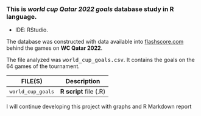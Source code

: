 ### This is ***world cup Qatar 2022 goals*** database study in R language.

+ IDE: RStudio.

The database was constructed with data available into [flashscore.com](https://flashscore.com) behind the games on **WC Qatar 2022**.

The file analyzed was <kbd>world_cup_goals.csv</kbd>. It contains the goals on the 64 games of the tournament.


FILE(S)                              | Description
-----------------------------------  | ------------------------
<kbd>world_cup_goals</kbd>           | **R script** file (.R)

I will continue developing this project with graphs and R Markdown report
